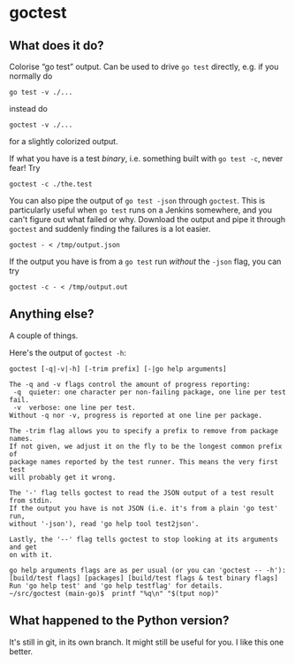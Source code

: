 # goctest

## What does it do?

Colorise “go test” output. Can be used to drive `go test` directly, e.g.
if you normally do

    go test -v ./...

instead do

    goctest -v ./...

for a slightly colorized output.

If what you have is a test *binary*, i.e. something built with `go test
-c`, never fear! Try

    goctest -c ./the.test

You can also pipe the output of `go test -json` through `goctest`. This is
particularly useful when `go test` runs on a Jenkins somewhere, and you
can't figure out what failed or why. Download the output and pipe it
through `goctest` and suddenly finding the failures is a lot easier.

    goctest - < /tmp/output.json

If the output you have is from a `go test` run *without* the `-json` flag,
you can try

    goctest -c - < /tmp/output.out

## Anything else?

A couple of things.

Here's the output of `goctest -h`:

    goctest [-q|-v|-h] [-trim prefix] [-|go help arguments]

    The -q and -v flags control the amount of progress reporting:
     -q  quieter: one character per non-failing package, one line per test fail.
     -v  verbose: one line per test.
    Without -q nor -v, progress is reported at one line per package.

    The -trim flag allows you to specify a prefix to remove from package names.
    If not given, we adjust it on the fly to be the longest common prefix of
    package names reported by the test runner. This means the very first test
    will probably get it wrong.

    The '-' flag tells goctest to read the JSON output of a test result from stdin.
    If the output you have is not JSON (i.e. it's from a plain 'go test' run,
    without '-json'), read 'go help tool test2json'.

    Lastly, the '--' flag tells goctest to stop looking at its arguments and get
    on with it.

    go help arguments flags are as per usual (or you can 'goctest -- -h'):
    [build/test flags] [packages] [build/test flags & test binary flags]
    Run 'go help test' and 'go help testflag' for details.
    ~/src/goctest (main-go)$  printf "%q\n" "$(tput nop)"


## What happened to the Python version?

It's still in git, in its own branch. It might still be useful for you.
I like this one better.

